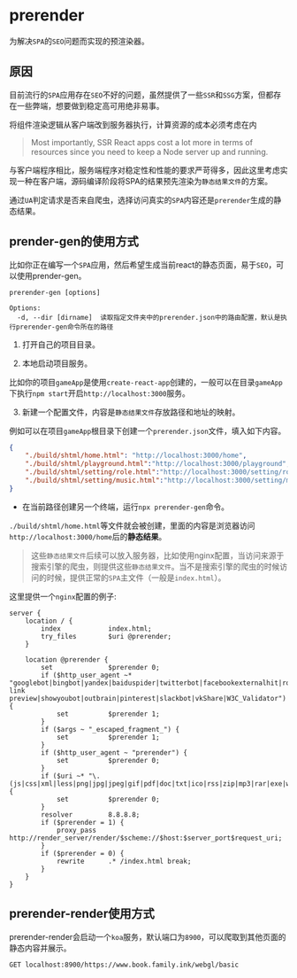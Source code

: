 # prerender
为解决`SPA`的`SEO`问题而实现的预渲染器。

## 原因
目前流行的`SPA`应用存在`SEO`不好的问题，虽然提供了一些`SSR`和`SSG`方案，但都存在一些弊端，想要做到稳定高可用绝非易事。

将组件渲染逻辑从客户端改到服务器执行，计算资源的成本必须考虑在内

> Most importantly, SSR React apps cost a lot more in terms of resources since you need to keep a Node server up and running.

与客户端程序相比，服务端程序对稳定性和性能的要求严苛得多，因此这里考虑实现一种在客户端，源码编译阶段将SPA的结果预先渲染为`静态结果文件`的方案。

通过`UA`判定请求是否来自爬虫，选择访问真实的`SPA`内容还是`prerender`生成的静态结果。


## prender-gen的使用方式
比如你正在编写一个`SPA`应用，然后希望生成当前react的静态页面，易于`SEO`，可以使用prender-gen。

```
prerender-gen [options]

Options:
  -d, --dir [dirname]  读取指定文件夹中的prerender.json中的路由配置，默认是执行prerender-gen命令所在的路径
```

1. 打开自己的项目目录。

2. 本地启动项目服务。

比如你的项目`gameApp`是使用`create-react-app`创建的，一般可以在目录`gameApp`下执行`npm start`开启`http://localhost:3000`服务。

3. 新建一个配置文件，内容是`静态结果文件`存放路径和地址的映射。

例如可以在项目`gameApp`根目录下创建一个`prerender.json`文件，填入如下内容。

```json
{
    "./build/shtml/home.html": "http://localhost:3000/home",
    "./build/shtml/playground.html":"http://localhost:3000/playground",
    "./build/shtml/setting/role.html":"http://localhost:3000/setting/role",
    "./build/shtml/setting/music.html":"http://localhost:3000/setting/music"
}
```

* 在当前路径创建另一个终端，运行`npx prerender-gen`命令。

`./build/shtml/home.html`等文件就会被创建，里面的内容是浏览器访问`http://localhost:3000/home`后的**静态结果**。

> 这些`静态结果文件`后续可以放入服务器，比如使用nginx配置，当访问来源于搜索引擎的爬虫，则提供这些`静态结果文件`。当不是搜索引擎的爬虫的时候访问的时候，提供正常的`SPA`主文件（一般是`index.html`）。

这里提供一个`nginx`配置的例子:

```
server {
    location / {
        index            index.html;
        try_files        $uri @prerender;
    }

    location @prerender {
        set              $prerender 0;
        if ($http_user_agent ~* "googlebot|bingbot|yandex|baiduspider|twitterbot|facebookexternalhit|rogerbot|linkedinbot|embedly|quora link preview|showyoubot|outbrain|pinterest|slackbot|vkShare|W3C_Validator") {
            set          $prerender 1;
        }
        if ($args ~ "_escaped_fragment_") {
            set          $prerender 1;
        }
        if ($http_user_agent ~ "prerender") {
            set          $prerender 0;
        }
        if ($uri ~* "\.(js|css|xml|less|png|jpg|jpeg|gif|pdf|doc|txt|ico|rss|zip|mp3|rar|exe|wmv|doc|avi|ppt|mpg|mpeg|tif|wav|mov|psd|ai|xls|mp4|m4a|swf|dat|dmg|iso|flv|m4v|torrent|ttf|woff|svg|eot)") {
            set          $prerender 0;
        }
        resolver         8.8.8.8;
        if ($prerender = 1) {
            proxy_pass   http://render_server/render/$scheme://$host:$server_port$request_uri;
        }
        if ($prerender = 0) {
            rewrite      .* /index.html break;
        }
    }
}
```

## prerender-render使用方式

prerender-render会启动一个`koa`服务，默认端口为`8900`，可以爬取到其他页面的静态内容并展示。

```
GET localhost:8900/https://www.book.family.ink/webgl/basic
```
